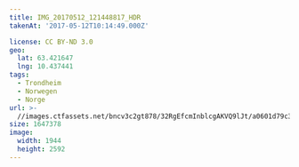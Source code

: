 ```yaml
---
title: IMG_20170512_121448817_HDR
takenAt: '2017-05-12T10:14:49.000Z'

license: CC BY-ND 3.0
geo:
  lat: 63.421647
  lng: 10.437441
tags:
  - Trondheim
  - Norwegen
  - Norge
url: >-
  //images.ctfassets.net/bncv3c2gt878/32RgEfcmInblcgAKVQ9lJt/a0601d79c38d1579b7a472d41a472a13/img_20170512_121448817_hdr_34650651515_o
size: 1647378
image:
  width: 1944
  height: 2592
---
```

